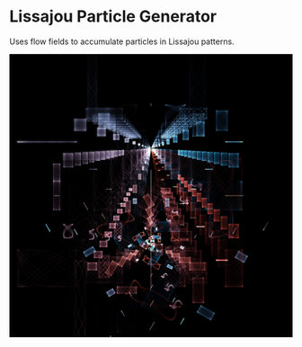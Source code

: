 # Lissajou Particle Generator 

Uses flow fields to accumulate particles in Lissajou patterns.

![Lissajou particles](Lissajou-particles-1.jpg)